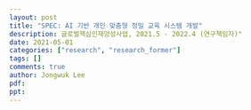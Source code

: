 ```yaml
---
layout: post
title: "SPEC: AI 기반 개인 맞춤형 정밀 교육 시스템 개발"
description: 글로벌핵심인재양성사업, 2021.5 - 2022.4 (연구책임자)"
date: 2021-05-01
categories: ["research", "research_former"]
tags: []
comments: true
author: Jongwuk Lee
pdf:
ppt:
---
```

